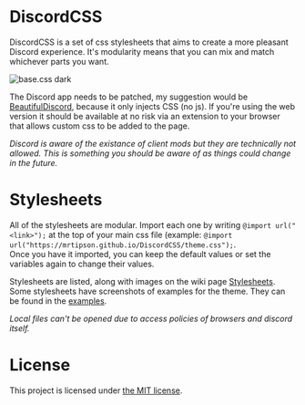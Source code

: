  # DiscordCSS

DiscordCSS is a set of css stylesheets that aims to create a more pleasant Discord experience.
It's modularity means that you can mix and match whichever parts you want.

![base.css dark](https://i.imgur.com/12BIQ9k.png)

The Discord app needs to be patched, my suggestion would be [BeautifulDiscord](https://github.com/leovoel/BeautifulDiscord), because it only injects CSS (no js). If you're using the web version it should be available at no risk via an extension to your browser that allows custom css to be added to the page. 

*Discord is aware of the existance of client mods but they are technically not allowed. This is something you should be aware of as things could change in the future.*

# Stylesheets
All of the stylesheets are modular. Import each one by writing `@import url("<link>");` at the top of your main css file (example: `@import url("https://mrtipson.github.io/DiscordCSS/theme.css");`.\
Once you have it imported, you can keep the default values or set the variables again to change their values.

Stylesheets are listed, along with images on the wiki page [Stylesheets](https://github.com/MrTipson/DiscordCSS/wiki/Stylesheets).\
Some stylesheets have screenshots of examples for the theme. They can be found in the [examples](examples/).

*Local files can't be opened due to access policies of browsers and discord itself.*

# License

This project is licensed under [the MIT license](https://github.com/MrTipson/DiscordCSS/blob/HEAD/LICENSE).
